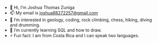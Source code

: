 - 👋 Hi, I’m Joshua Thomas Zuniga
- 📫 My email is joshua88272257@gmail.com
- 👀 I’m interested in geology, coding, rock climbing, chess, hiking, diving and drumming.
- 🌱 I’m currently learning SQL and how to draw. 
- ⚡ Fun fact: I am from Costa Rica and I can speak two languages.

<!---
ICBM-Enthusiast/ICBM-Enthusiast is a ✨ special ✨ repository because its `README.md` (this file) appears on your GitHub profile.
You can click the Preview link to take a look at your changes.
--->
